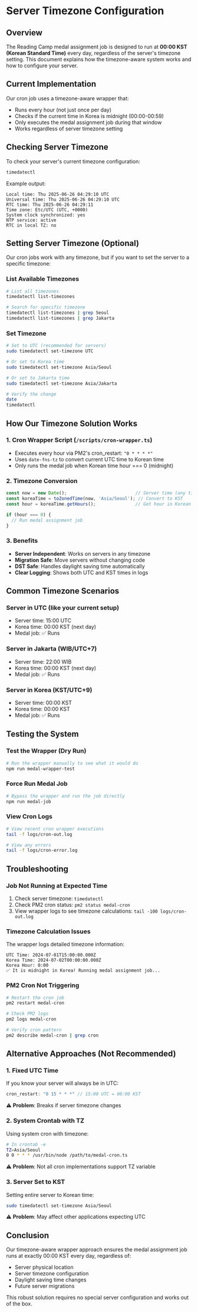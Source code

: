# Server Timezone Configuration

## Overview
The Reading Camp medal assignment job is designed to run at **00:00 KST (Korean Standard Time)** every day, regardless of the server's timezone setting. This document explains how the timezone-aware system works and how to configure your server.

## Current Implementation
Our cron job uses a timezone-aware wrapper that:
- Runs every hour (not just once per day)
- Checks if the current time in Korea is midnight (00:00-00:59)
- Only executes the medal assignment job during that window
- Works regardless of server timezone setting

## Checking Server Timezone

To check your server's current timezone configuration:

```bash
timedatectl
```

Example output:
```
Local time: Thu 2025-06-26 04:29:10 UTC
Universal time: Thu 2025-06-26 04:29:10 UTC
RTC time: Thu 2025-06-26 04:29:11
Time zone: Etc/UTC (UTC, +0000)
System clock synchronized: yes
NTP service: active
RTC in local TZ: no
```

## Setting Server Timezone (Optional)

Our cron jobs work with any timezone, but if you want to set the server to a specific timezone:

### List Available Timezones
```bash
# List all timezones
timedatectl list-timezones

# Search for specific timezone
timedatectl list-timezones | grep Seoul
timedatectl list-timezones | grep Jakarta
```

### Set Timezone
```bash
# Set to UTC (recommended for servers)
sudo timedatectl set-timezone UTC

# Or set to Korea time
sudo timedatectl set-timezone Asia/Seoul

# Or set to Jakarta time
sudo timedatectl set-timezone Asia/Jakarta

# Verify the change
date
timedatectl
```

## How Our Timezone Solution Works

### 1. Cron Wrapper Script (`/scripts/cron-wrapper.ts`)
- Executes every hour via PM2's cron_restart: `"0 * * * *"`
- Uses `date-fns-tz` to convert current UTC time to Korean time
- Only runs the medal job when Korean time hour === 0 (midnight)

### 2. Timezone Conversion
```typescript
const now = new Date();                          // Server time (any timezone)
const koreaTime = toZonedTime(now, 'Asia/Seoul'); // Convert to KST
const hour = koreaTime.getHours();               // Get hour in Korean time

if (hour === 0) {
  // Run medal assignment job
}
```

### 3. Benefits
- **Server Independent**: Works on servers in any timezone
- **Migration Safe**: Move servers without changing code
- **DST Safe**: Handles daylight saving time automatically
- **Clear Logging**: Shows both UTC and KST times in logs

## Common Timezone Scenarios

### Server in UTC (like your current setup)
- Server time: 15:00 UTC
- Korea time: 00:00 KST (next day)
- Medal job: ✅ Runs

### Server in Jakarta (WIB/UTC+7)
- Server time: 22:00 WIB
- Korea time: 00:00 KST (next day)
- Medal job: ✅ Runs

### Server in Korea (KST/UTC+9)
- Server time: 00:00 KST
- Korea time: 00:00 KST
- Medal job: ✅ Runs

## Testing the System

### Test the Wrapper (Dry Run)
```bash
# Run the wrapper manually to see what it would do
npm run medal-wrapper-test
```

### Force Run Medal Job
```bash
# Bypass the wrapper and run the job directly
npm run medal-job
```

### View Cron Logs
```bash
# View recent cron wrapper executions
tail -f logs/cron-out.log

# View any errors
tail -f logs/cron-error.log
```

## Troubleshooting

### Job Not Running at Expected Time
1. Check server timezone: `timedatectl`
2. Check PM2 cron status: `pm2 status medal-cron`
3. View wrapper logs to see timezone calculations: `tail -100 logs/cron-out.log`

### Timezone Calculation Issues
The wrapper logs detailed timezone information:
```
UTC Time: 2024-07-01T15:00:00.000Z
Korea Time: 2024-07-02T00:00:00.000Z
Korea Hour: 0:00
✅ It is midnight in Korea! Running medal assignment job...
```

### PM2 Cron Not Triggering
```bash
# Restart the cron job
pm2 restart medal-cron

# Check PM2 logs
pm2 logs medal-cron

# Verify cron pattern
pm2 describe medal-cron | grep cron
```

## Alternative Approaches (Not Recommended)

### 1. Fixed UTC Time
If you know your server will always be in UTC:
```javascript
cron_restart: "0 15 * * *" // 15:00 UTC = 00:00 KST
```
⚠️ **Problem**: Breaks if server timezone changes

### 2. System Crontab with TZ
Using system cron with timezone:
```bash
# In crontab -e
TZ=Asia/Seoul
0 0 * * * /usr/bin/node /path/to/medal-cron.ts
```
⚠️ **Problem**: Not all cron implementations support TZ variable

### 3. Server Set to KST
Setting entire server to Korean time:
```bash
sudo timedatectl set-timezone Asia/Seoul
```
⚠️ **Problem**: May affect other applications expecting UTC

## Conclusion
Our timezone-aware wrapper approach ensures the medal assignment job runs at exactly 00:00 KST every day, regardless of:
- Server physical location
- Server timezone configuration
- Daylight saving time changes
- Future server migrations

This robust solution requires no special server configuration and works out of the box.